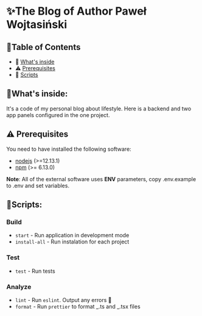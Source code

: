 # ✨The Blog of Author Paweł Wojtasiński

## 📖Table of Contents

- 👀 [What's inside](#whats-inside)
- ⚠️ [Prerequisites](#%EF%B8%8F-prerequisites)
- 📜 [Scripts](#scripts)

## 👀What's inside:

It's a code of my personal blog about lifestyle. Here is a backend and two app panels configured in the one project.

## ⚠️ Prerequisites

You need to have installed the following software:

- [nodejs](https://nodejs.org/en/) (>=12.13.1)
- [npm](https://npmjs.com/) (>= 6.13.0)

**Note**: All of the external software uses **ENV** parameters, copy .env.example to .env and set variables.

## 📜Scripts:

### Build

- `start` - Run application in development mode
- `install-all` - Run instalation for each project

### Test

- `test` - Run tests

### Analyze

- `lint` - Run `eslint`. Output any errors 🚨
- `format` - Run `prettier` to format _.ts and _.tsx files
